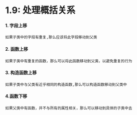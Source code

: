 # 1.9: 处理概括关系

#### 1. 字段上移

```
如果子类中的字段有重复,那么应该将此字段移动到父类
```



#### 2. 函数上移

```
如果子类中有重复的函数，那么可以将此函数移动到父类，以避免重复的行为
```



#### 3. 构造函数上移

```
如果子类中与父类有近乎相同的构造函数,那么可以构造函数移动到父类中
```



#### 4.函数下移

```
如果父类中有函数，并不与所有的属性相关，那么可以移动到具体的子类中去
```

